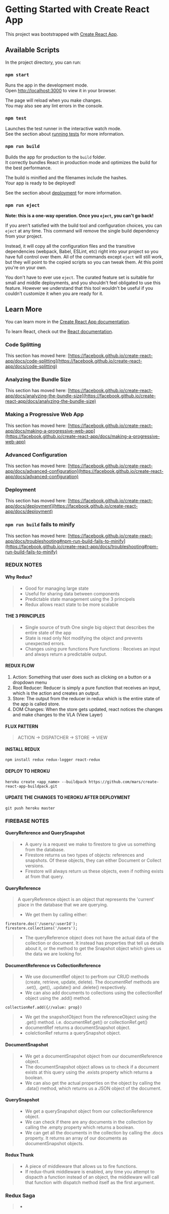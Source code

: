 # Getting Started with Create React App

This project was bootstrapped with [Create React App](https://github.com/facebook/create-react-app).

## Available Scripts

In the project directory, you can run:

### `npm start`

Runs the app in the development mode.\
Open [http://localhost:3000](http://localhost:3000) to view it in your browser.

The page will reload when you make changes.\
You may also see any lint errors in the console.

### `npm test`

Launches the test runner in the interactive watch mode.\
See the section about [running tests](https://facebook.github.io/create-react-app/docs/running-tests) for more information.

### `npm run build`

Builds the app for production to the `build` folder.\
It correctly bundles React in production mode and optimizes the build for the best performance.

The build is minified and the filenames include the hashes.\
Your app is ready to be deployed!

See the section about [deployment](https://facebook.github.io/create-react-app/docs/deployment) for more information.

### `npm run eject`

**Note: this is a one-way operation. Once you `eject`, you can't go back!**

If you aren't satisfied with the build tool and configuration choices, you can `eject` at any time. This command will remove the single build dependency from your project.

Instead, it will copy all the configuration files and the transitive dependencies (webpack, Babel, ESLint, etc) right into your project so you have full control over them. All of the commands except `eject` will still work, but they will point to the copied scripts so you can tweak them. At this point you're on your own.

You don't have to ever use `eject`. The curated feature set is suitable for small and middle deployments, and you shouldn't feel obligated to use this feature. However we understand that this tool wouldn't be useful if you couldn't customize it when you are ready for it.

## Learn More

You can learn more in the [Create React App documentation](https://facebook.github.io/create-react-app/docs/getting-started).

To learn React, check out the [React documentation](https://reactjs.org/).

### Code Splitting

This section has moved here: [https://facebook.github.io/create-react-app/docs/code-splitting](https://facebook.github.io/create-react-app/docs/code-splitting)

### Analyzing the Bundle Size

This section has moved here: [https://facebook.github.io/create-react-app/docs/analyzing-the-bundle-size](https://facebook.github.io/create-react-app/docs/analyzing-the-bundle-size)

### Making a Progressive Web App

This section has moved here: [https://facebook.github.io/create-react-app/docs/making-a-progressive-web-app](https://facebook.github.io/create-react-app/docs/making-a-progressive-web-app)

### Advanced Configuration

This section has moved here: [https://facebook.github.io/create-react-app/docs/advanced-configuration](https://facebook.github.io/create-react-app/docs/advanced-configuration)

### Deployment

This section has moved here: [https://facebook.github.io/create-react-app/docs/deployment](https://facebook.github.io/create-react-app/docs/deployment)

### `npm run build` fails to minify

This section has moved here: [https://facebook.github.io/create-react-app/docs/troubleshooting#npm-run-build-fails-to-minify](https://facebook.github.io/create-react-app/docs/troubleshooting#npm-run-build-fails-to-minify)

### **REDUX NOTES**

#### **Why Redux?**

> - Good for managing large state
> - Useful for sharing data between components
> - Predictable state management using the 3 principels
> - Redux allows react state to be more scalable

#### **THE 3 PRINCIPLES**

> - Single source of truth
    One single big object that describes the entire state of the app
> - State is read only
    Not modifying the object and prevents unexpected errors.
> - Changes using pure functions
    Pure functions : Receives an input and always return a predictable output.

#### **REDUX FLOW**

1. Action:
    Something that user does such as clicking on a button or a dropdown menu
2. Root Reducer:
    Reducer is simply a pure function that receives an input, which is the action and creates an output.
3. Store:
    The output from the reducer in redux which is the entire state of the app is called store.
4. DOM Changes:
    When the store gets updated, react notices the changes and make changes to the VLA (View Layer)

#### **FLUX PATTERN**

> ACTION -> DISPATCHER -> STORE -> VIEW

#### **INSTALL REDUX**

    npm install redux redux-logger react-redux

#### **DEPLOY TO HEROKU**

    heroku create <app_name> --buildpack https://github.com/mars/create-react-app-buildpack.git

#### **UPDATE THE CHANGES TO HEROKU AFTER DEPLOYMENT**

    git push heroku master

### **FIREBASE NOTES**

#### **QueryReference and QuerySnapshot**

> - A query is a request we make to firestore to give us something from the database.
> - Firestore returns us two types of objects: references and snapshots. Of these objects, they can either Document or Collect versions.
> - Firestore will always return us these objects, even if nothing exists at from that query.

#### **QueryReference**

> A queryReference object is an object that represents the 'current' place in the database that we are querying.
>
> - We get them by calling either:

    firestore.doc('/users/:userId');
    firestore.collections('/users');

> - The queryReference object does not have the actual data of the collection or document. It instead has properties that tell us details about it, or the method to get the Snapshot object which gives us the data we are looking for.

#### **DocumentReference vs CollectionReference**

> - We use documentRef object to perfrom our CRUD methods (create, retrieve, update, delete). The documentRef methods are .set(), .get(), .update() and .delete() respectively.
> - We can also add documents to collections using the collectionRef object using the .add() method.

    collectionRef.add({//value: prop})

> - We get the snapshotObject from the referenceObject using the .get() method. i.e. documentRef.get() or collectionRef.get()
> - documentRef returns a documentSnapshot object.
> - colelctionRef returns a querySnapshot object.

#### **DocumentSnapshot**

> - We get a documentSnapshot object from our documentReference object.
> - The documentSnapshot object allows us to check if a document exists at this query using the .exists property which returns a boolean.
> - We can also get the actual properties on the object by calling the .data() method, which returns us a JSON object of the document.

#### **QuerySnapshot**

> - We get a querySnapshot object from our collectionReference object.
> - We can check if there are any documents in the collection by calling the .empty property which returns a boolean.
> - We can get all the documents in the collection by calling the .docs property. It returns an array of our documents as documentSnapshot objects.

#### **Redux Thunk**

> - A piece of middleware that allows us to fire functions.
> - If redux-thunk middleware is enabled, any time you attempt to dispacth a function instead of an object, the middleware will call that function with dispatch method itself as the first argument.

### **Redux Saga**

> - 